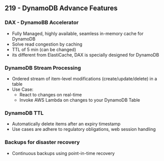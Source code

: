## 219 - DynamoDB Advance Features

### DAX - DynamoBB Accelerator

- Fully Managed, highly available, seamless in-memory cache for DynamoDB
- Solve read congestion by caching
- TTL of 5 min (can be changed)
- its different from ElastiCache, DAX is specially designed for DynamoDB

### DynamoDB Stream Processing

- Ordered stream of item-level modifications (create/update/delete) in a table
- Use Case:
  - React to changes on real-time
  - Invoke AWS Lambda on changes to your DynamoDB Table

### DynamoDB TTL

- Automatically delete items after an expiry timestamp
- Use cases are adhere to regulatory obligations, web session handling

### Backups for disaster recovery

- Continuous backups using point-in-time recovery
